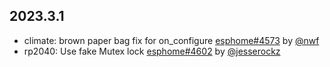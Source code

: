 ## 2023.3.1

- climate: brown paper bag fix for on_configure [esphome#4573](https://github.com/esphome/esphome/pull/4573) by [@nwf](https://github.com/nwf)
- rp2040: Use fake Mutex lock [esphome#4602](https://github.com/esphome/esphome/pull/4602) by [@jesserockz](https://github.com/jesserockz)

